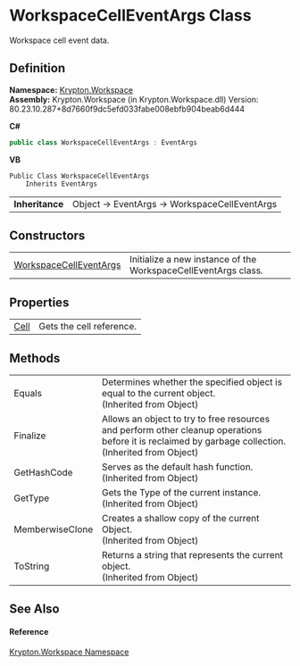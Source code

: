 # WorkspaceCellEventArgs Class


Workspace cell event data.



## Definition
**Namespace:** <a href="0dbf488f-9676-a1e5-a949-1b4bcea03d52.md">Krypton.Workspace</a>  
**Assembly:** Krypton.Workspace (in Krypton.Workspace.dll) Version: 80.23.10.287+8d7660f9dc5efd033fabe008ebfb904beab6d444

**C#**
``` C#
public class WorkspaceCellEventArgs : EventArgs
```
**VB**
``` VB
Public Class WorkspaceCellEventArgs
	Inherits EventArgs
```

<table><tr><td><strong>Inheritance</strong></td><td>Object  →  EventArgs  →  WorkspaceCellEventArgs</td></tr>
</table>



## Constructors
<table>
<tr>
<td><a href="5ef929a9-d19b-1084-3303-4535189095a1.md">WorkspaceCellEventArgs</a></td>
<td>Initialize a new instance of the WorkspaceCellEventArgs class.</td></tr>
</table>

## Properties
<table>
<tr>
<td><a href="15a2cdbd-cfa6-16dc-a8af-02de99772bb6.md">Cell</a></td>
<td>Gets the cell reference.</td></tr>
</table>

## Methods
<table>
<tr>
<td>Equals</td>
<td>Determines whether the specified object is equal to the current object.<br />(Inherited from Object)</td></tr>
<tr>
<td>Finalize</td>
<td>Allows an object to try to free resources and perform other cleanup operations before it is reclaimed by garbage collection.<br />(Inherited from Object)</td></tr>
<tr>
<td>GetHashCode</td>
<td>Serves as the default hash function.<br />(Inherited from Object)</td></tr>
<tr>
<td>GetType</td>
<td>Gets the Type of the current instance.<br />(Inherited from Object)</td></tr>
<tr>
<td>MemberwiseClone</td>
<td>Creates a shallow copy of the current Object.<br />(Inherited from Object)</td></tr>
<tr>
<td>ToString</td>
<td>Returns a string that represents the current object.<br />(Inherited from Object)</td></tr>
</table>

## See Also


#### Reference
<a href="0dbf488f-9676-a1e5-a949-1b4bcea03d52.md">Krypton.Workspace Namespace</a>  
